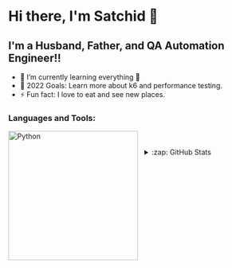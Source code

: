 # Hi there, I'm Satchid  👋 

## I'm a Husband, Father, and QA Automation Engineer!!

- 🌱 I’m currently learning everything 🤣
- 🥅 2022 Goals: Learn more about k6 and performance testing.
- ⚡ Fun fact: I love to eat and see new places.


### Languages and Tools:

<img align="left" alt="Python" width="260px" src="https://www.python.org/static/community_logos/python-logo-inkscape.svg" style="padding-right:10px;" />

<br />
<br />


<details>
  <summary>:zap: GitHub Stats</summary>

  <img align="left" alt="satchid's GitHub Stats" src="https://github-readme-stats.vercel.app/api?username=satchid&show_icons=true&hide_border=false&title_color=ff652f&icon_color=FFE400&bg_color=09131B&text_color=ffffff&border_color=0c1a25" />

</details>


[linkedin]: https://www.linkedin.com/in/satchidanand-das-322aba108/
